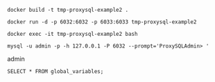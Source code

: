 
```
docker build -t tmp-proxysql-example2 .
```

```
docker run -d -p 6032:6032 -p 6033:6033 tmp-proxysql-example2
```

```
docker exec -it tmp-proxysql-example2 bash
```

```
mysql -u admin -p -h 127.0.0.1 -P 6032 --prompt='ProxySQLAdmin> '
```

admin

```
SELECT * FROM global_variables;
```
